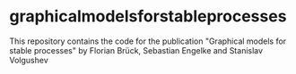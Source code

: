 # graphicalmodelsforstableprocesses
This repository contains the code for the publication "Graphical models for stable processes" by Florian Brück, Sebastian Engelke and Stanislav Volgushev
